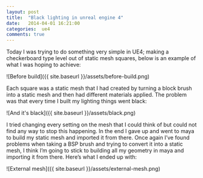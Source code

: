 ```yaml
---
layout: post
title:  "Black lighting in unreal engine 4"
date:   2014-04-01 16:21:00
categories:  ue4
comments: true
---
```


Today I was trying to do something very simple in UE4; making a checkerboard type level out of static mesh squares, below is an example of what I was hoping to achieve:

![Before build]({{ site.baseurl }}/assets/before-build.png)

Each square was a static mesh that I had created by turning a block brush into a static mesh and then had different materials applied. The problem was that every time I built my lighting things went black:

![And it's black]({{ site.baseurl }}/assets/black.png)

I tried changing every setting on the mesh that I could think of but could not find any way to stop this happening. In the end I gave up and went to maya to build my static mesh and imported it from there. Once again I’ve found problems when taking a BSP brush and trying to convert it into a static mesh, I think I’m going to stick to building all my geometry in maya and importing it from there. Here’s what I ended up with:

![External mesh]({{ site.baseurl }}/assets/external-mesh.png)